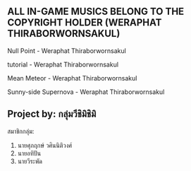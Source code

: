 ALL IN-GAME MUSICS BELONG TO THE COPYRIGHT HOLDER (WERAPHAT THIRABORWORNSAKUL)
---

Null Point - Weraphat Thiraborwornsakul

tutorial - Weraphat Thiraborwornsakul

Mean Meteor - Weraphat Thiraborwornsakul

Sunny-side Supernova - Weraphat Thiraborwornsakul


Project by: กลุ่มวีชิมิชิมิ
---
สมาชิกกลุ่ม:

1. นายศุภฤกษ์ วศินนิติวงศ์
2. นายอทิปัน
3. นายวีระพัด
